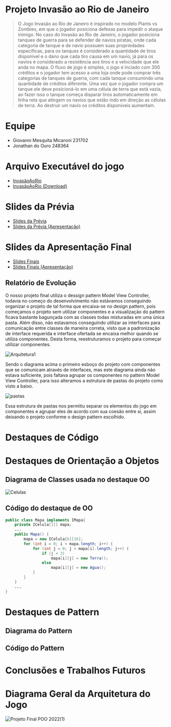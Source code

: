 # Projeto Invasão ao Rio de Janeiro
>O Jogo Invasão ao Rio de Janeiro é inspirado no modelo Plants vs Zombies, em que o jogador posiciona defesas para impedir o ataque inimigo. No caso do Invasão ao Rio de Janeiro, o jogador posiciona tanques de guerra para se defender de navios piratas, onde cada categoria de tanque e de navio possuem suas propriedades específicas, para os tanques é considerado a quantidade de tiros disponível e o dano que cada tiro causa em um navio, já para os navios é considerado a resistência aos tiros e a velocidade que ele anda no mapa.
O fluxo de jogo é simples, o jogo é inciado com 300 créditos e o jogador tem acesso a uma loja onde pode comprar três categorias de tanques de guerra, com cada tanque consumindo uma quantidade de créditos diferente. Uma vez que o jogador compra um tanque ele deve posicioná-lo em uma célula de terra que está vazia, ao fazer isso o tanque começa disparar tiros automaticamente em linha reta que atingem os navios que estão indo em direção as células de terra. Ao destruir um navio os créditos disponíveis aumentam.

# Equipe
* Giovanni Mesquita Micaroni 231702
* Jonathan do Ouro 248364
# Arquivo Executável do jogo
* [InvasãoAoRio](assets/InvasãoAoRio.jar)
* [InvasãoAoRio (Download)](https://drive.google.com/file/d/1t6f4L4nUpfXtKJUYKl2H6JAOP-ITxwBr/view?usp=sharing)
# Slides da Prévia
* [Slides da Prévia](assets/MC322-PropostaInicial.pptx)
* [Slides da Prévia (Apresentação)](https://docs.google.com/presentation/d/1VWDClihfaZlSJoE1NP40EWEMPne-HWDpHEoTdNXvNc4/edit?usp=sharing)

# Slides da Apresentação Final
* [Slides Finais](assets/MC322-SlidesFinais.pptx)
* [Slides Finais (Apresentação)](https://docs.google.com/presentation/d/1A17BexgyANxj-jKuBHobm8QDrC6Caz9vlF-jknswN2U/edit?usp=sharing) 

## Relatório de Evolução
O nosso projeto final utiliza o dessign pattern Model View Controller, todavia no começo do desenvolvimento não estávamos conseguindo organizar o projeto de tal forma que encaixa-se no design pattern, pois começamos o projeto sem utilizar componentes e a visualização do pattern ficava bastante bagunçada com as classes todas misturadas em uma única pasta. Além disso, não estavamos conseguindo utilizar as interfaces para comunicação entre classes de maneira correta, visto que a padronização de interface requerida e interface ofertada se encaixa melhor quando se utiliza componentes. Desta forma, reestruturamos o projeto para começar utilizar componentes.

![Arquitetura1](https://user-images.githubusercontent.com/102101030/178039047-137c4975-c7d1-4b9a-876a-a936924231bc.png)

Sendo o diagrama acima o primeiro esboço do projeto com componentes que se comunicam através de interfaces, mas este diagrama ainda não estava suficiente, pois faltava agrupar os componentes no pattern Model View Controller, para isso alteramos a estrutura de pastas do projeto como visto a baixo.

![pastas](https://user-images.githubusercontent.com/102101030/178039103-24221d74-eca3-496c-bb7e-6c804f1c123d.png)

Essa estrutura de pastas nos permitiu separar os elementos do jogo em componentes e agrupar eles de acordo com sua coesão entre si, assim deixando o projeto conforme o design pattern escolhido. 

# Destaques de Código

# Destaques de Orientação a Objetos

## Diagrama de Classes usada no destaque OO

![Celulas](https://user-images.githubusercontent.com/102101030/178052986-38c27cf0-cb7f-4b31-af5d-251ec1f04f1e.jpeg)

## Código do destaque de OO

~~~JAVA
public class Mapa implements IMapa{
	private ICelula[][] mapa;
	...
	public Mapa() {
		mapa = new ICelula[6][16];
		for (int i = 0; i < mapa.length; i++) {
			for (int j = 0; j < mapa[i].length; j++) {
				if (j < 3)
					mapa[i][j] = new Terra();
				else
					mapa[i][j] = new Agua();
			}
		}
	}
	...
}
~~~

# Destaques de Pattern

## Diagrama do Pattern

## Código do Pattern

# Conclusões e Trabalhos Futuros

# Diagrama Geral da Arquitetura do Jogo
![Projeto Final POO 2022(1)](https://user-images.githubusercontent.com/69171865/176703680-975504df-55ea-4c09-932b-574ba126ed71.jpeg)
